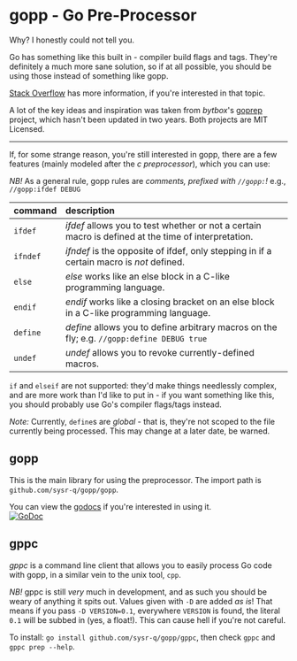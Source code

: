gopp - Go Pre-Processor
=======================

Why? I honestly could not tell you.

Go has something like this built in - compiler build flags and tags. They're
definitely a much more sane solution, so if at all possible, you should be
using those instead of something like gopp.

[Stack Overflow](http://stackoverflow.com/a/13889804) has more information, if
you're interested in that topic.

A lot of the key ideas and inspiration was taken from _bytbox_'s [goprep](https://github.com/bytbox/goprep)
project, which hasn't been updated in two years. Both projects are MIT Licensed.

-----

If, for some strange reason, you're still interested in gopp, there are a few
features (mainly modeled after the _c preprocessor_), which you can use:

_NB!_ As a general rule, gopp rules are _comments, prefixed with `//gopp:`!_
e.g., `//gopp:ifdef DEBUG`

| command   | description
|:----------|:-----------
| `ifdef`   | _ifdef_ allows you to test whether or not a certain macro is defined at the time of interpretation.
| `ifndef`  | _ifndef_ is the opposite of ifdef, only stepping in if a certain macro is _not_ defined.
| `else`    | _else_ works like an else block in a C-like programming language.
| `endif`   | _endif_ works like a closing bracket on an else block in a C-like programming language.
| `define`  | _define_ allows you to define arbitrary macros on the fly; e.g. `//gopp:define DEBUG true`
| `undef`   | _undef_ allows you to revoke currently-defined macros.

`if` and `elseif` are not supported: they'd make things needlessly complex, and
are more work than I'd like to put in - if you want something like this, you
should probably use Go's compiler flags/tags instead.

_Note:_ Currently, `define`s are _global_ - that is, they're not scoped to the
file currently being processed. This may change at a later date, be warned.

gopp
----

This is the main library for using the preprocessor. The import path is `github.com/sysr-q/gopp/gopp`.

You can view the [godocs](https://godoc.org/github.com/sysr-q/gopp/gopp) if
you're interested in using it.  
[![GoDoc](https://godoc.org/github.com/sysr-q/gopp/gopp?status.png)](https://godoc.org/github.com/sysr-q/gopp/gopp)

gppc
----

_gppc_ is a command line client that allows you to easily process Go code with
gopp, in a similar vein to the unix tool, `cpp`.

_NB!_ gppc is still _very_ much in development, and as such you should be weary
of anything it spits out. Values given with `-D` are added _as is_! That means
if you pass `-D VERSION=0.1`, everywhere `VERSION` is found, the literal `0.1`
will be subbed in (yes, a float!). This can cause hell if you're not careful.

To install: `go install github.com/sysr-q/gopp/gppc`, then check `gppc` and
`gppc prep --help`.
